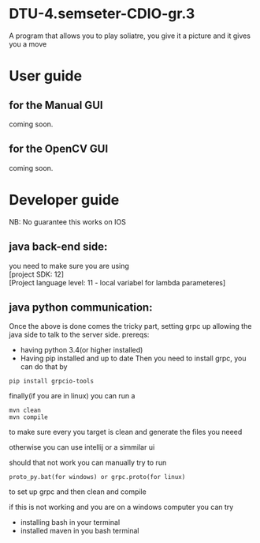 # DTU-4.semseter-CDIO-gr.3
A program that allows you to play soliatre, you give it a picture and it gives you a move

# User guide 
## for the Manual GUI
coming soon.

## for the OpenCV GUI
coming soon.


# Developer guide
NB: No guarantee this works on IOS
## java back-end side:
you need to make sure you are using       
[project SDK: 12]     
[Project language level: 11 - local variabel for lambda parameteres]

## java python communication:
Once the above is done comes the tricky part, setting grpc up allowing the java side to talk to the server side.
prereqs:
- having python 3.4(or higher installed)
- Having pip installed and up to date
Then you need to install grpc, you can do that by
```
pip install grpcio-tools
```
finally(if you are in linux) you can run a
```
mvn clean
mvn compile
```
to make sure every you target is clean and generate the files you neeed 

otherwise you can use intellij or a simmilar ui

should that not work you can manually try to run
```
proto_py.bat(for windows) or grpc.proto(for linux)
```
to set up grpc and then clean and compile

if this is not working and you are on a windows computer you can try
- installing bash in your terminal
- installed maven in you bash terminal

